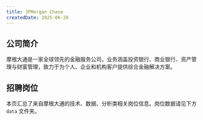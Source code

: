 ```yaml
---
title: JPMorgan Chase
createdDate: 2025-06-20
---
```


## 公司简介
摩根大通是一家全球领先的金融服务公司，业务涵盖投资银行、商业银行、资产管理与财富管理，致力于为个人、企业和机构客户提供综合金融解决方案。

## 招聘岗位
本页汇总了来自摩根大通的技术、数据、分析类相关岗位信息。岗位数据请见下方 `data` 文件夹。
